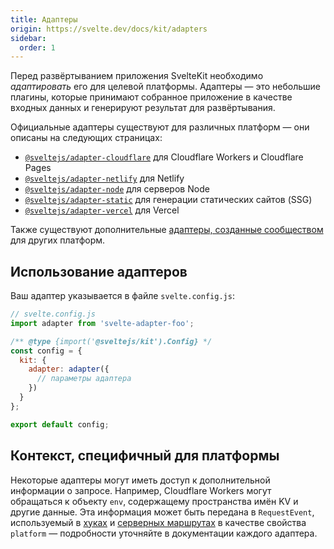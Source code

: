 ```yaml
---
title: Адаптеры
origin: https://svelte.dev/docs/kit/adapters
sidebar:
  order: 1
---
```


Перед развёртыванием приложения SvelteKit необходимо _адаптировать_ его для целевой платформы. Адаптеры — это небольшие плагины, которые принимают собранное приложение в качестве входных данных и генерируют результат для развёртывания.

Официальные адаптеры существуют для различных платформ — они описаны на следующих страницах:

- [`@sveltejs/adapter-cloudflare`](https://svelte.dev/docs/kit/adapter-cloudflare) для Cloudflare Workers и Cloudflare Pages
- [`@sveltejs/adapter-netlify`](https://svelte.dev/docs/kit/adapter-netlify) для Netlify
- [`@sveltejs/adapter-node`](https://svelte.dev/docs/kit/adapter-node) для серверов Node
- [`@sveltejs/adapter-static`](https://svelte.dev/docs/kit/adapter-static) для генерации статических сайтов (SSG)
- [`@sveltejs/adapter-vercel`](https://svelte.dev/docs/kit/adapter-vercel) для Vercel

Также существуют дополнительные [адаптеры, созданные сообществом](https://sveltesociety.dev/packages?category=sveltekit-adapters) для других платформ.

## Использование адаптеров

Ваш адаптер указывается в файле `svelte.config.js`:

```js
// svelte.config.js
import adapter from 'svelte-adapter-foo';

/** @type {import('@sveltejs/kit').Config} */
const config = {
  kit: {
    adapter: adapter({
      // параметры адаптера
    })
  }
};

export default config;
```

## Контекст, специфичный для платформы

Некоторые адаптеры могут иметь доступ к дополнительной информации о запросе. Например, Cloudflare Workers могут обращаться к объекту `env`, содержащему пространства имён KV и другие данные. Эта информация может быть передана в `RequestEvent`, используемый в [хуках](https://svelte.dev/docs/kit/hooks) и [серверных маршрутах](/kit/core-concepts/routing/#server) в качестве свойства `platform` — подробности уточняйте в документации каждого адаптера.
